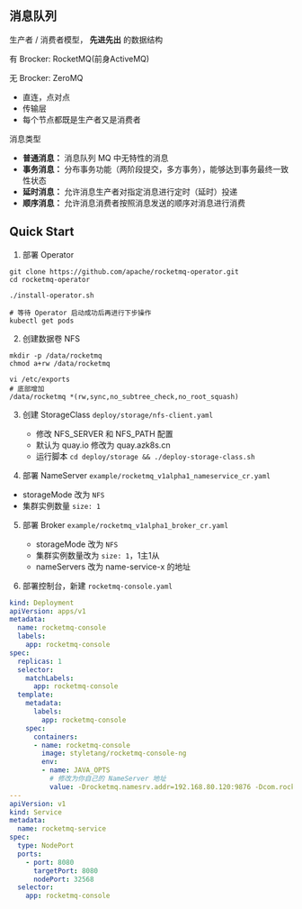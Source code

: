 ## 消息队列

生产者 / 消费者模型， **先进先出** 的数据结构

有 Brocker: RocketMQ(前身ActiveMQ)

无 Brocker: ZeroMQ

* 直连，点对点
* 传输层
* 每个节点都既是生产者又是消费者

消息类型

* **普通消息：** 消息队列 MQ 中无特性的消息
* **事务消息：** 分布事务功能（两阶段提交，多方事务），能够达到事务最终一致性状态
* **延时消息：** 允许消息生产者对指定消息进行定时（延时）投递
* **顺序消息：** 允许消息消费者按照消息发送的顺序对消息进行消费

## Quick Start

1. 部署 Operator

```shell
git clone https://github.com/apache/rocketmq-operator.git
cd rocketmq-operator

./install-operator.sh

# 等待 Operator 启动成功后再进行下步操作
kubectl get pods
```

2. 创建数据卷 NFS

```shell
mkdir -p /data/rocketmq
chmod a+rw /data/rocketmq

vi /etc/exports
# 底部增加
/data/rocketmq *(rw,sync,no_subtree_check,no_root_squash)
```

3. 创建 StorageClass `deploy/storage/nfs-client.yaml`
   * 修改 NFS_SERVER 和 NFS_PATH 配置
   * 默认为 quay.io 修改为 quay.azk8s.cn
   * 运行脚本 `cd deploy/storage && ./deploy-storage-class.sh`

4.  部署 NameServer `example/rocketmq_v1alpha1_nameservice_cr.yaml`
   * storageMode 改为 `NFS`
   * 集群实例数量 `size: 1`

5. 部署 Broker `example/rocketmq_v1alpha1_broker_cr.yaml`
   * storageMode 改为 `NFS`
   * 集群实例数量改为 `size: 1`，1主1从
   * nameServers 改为 name-service-x 的地址

6. 部署控制台，新建 `rocketmq-console.yaml`

```yaml
kind: Deployment
apiVersion: apps/v1
metadata:
  name: rocketmq-console
  labels:
    app: rocketmq-console
spec:
  replicas: 1
  selector:
    matchLabels:
      app: rocketmq-console
  template:
    metadata:
      labels:
        app: rocketmq-console
    spec:
      containers:
      - name: rocketmq-console
        image: styletang/rocketmq-console-ng
        env:
        - name: JAVA_OPTS
          # 修改为你自己的 NameServer 地址
          value: -Drocketmq.namesrv.addr=192.168.80.120:9876 -Dcom.rocketmq.sendMessageWithVIPChannel=false
---
apiVersion: v1
kind: Service
metadata:
  name: rocketmq-service
spec:
  type: NodePort
  ports:
    - port: 8080
      targetPort: 8080
      nodePort: 32568
  selector:
    app: rocketmq-console
```

